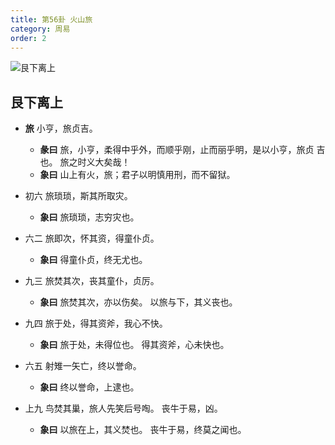 ```yaml
---
title: 第56卦 火山旅
category: 周易
order: 2
---
```


![艮下离上](https://upload.wikimedia.org/wikipedia/commons/a/ac/Yijing-56.png)

## 艮下离上

* **旅** 小亨，旅贞吉。
  * **彖曰** 旅，小亨，柔得中乎外，而顺乎刚，止而丽乎明，是以小亨，旅贞 吉也。 旅之时义大矣哉！
  * **象曰** 山上有火，旅；君子以明慎用刑，而不留狱。

* 初六 旅琐琐，斯其所取灾。
  * **象曰** 旅琐琐，志穷灾也。

* 六二 旅即次，怀其资，得童仆贞。
  * **象曰** 得童仆贞，终无尤也。

* 九三 旅焚其次，丧其童仆，贞厉。
  * **象曰** 旅焚其次，亦以伤矣。 以旅与下，其义丧也。

* 九四 旅于处，得其资斧，我心不快。
  * **象曰** 旅于处，未得位也。 得其资斧，心未快也。

* 六五 射雉一矢亡，终以誉命。
  * **象曰** 终以誉命，上逮也。

* 上九 鸟焚其巢，旅人先笑后号啕。 丧牛于易，凶。
  * **象曰** 以旅在上，其义焚也。 丧牛于易，终莫之闻也。